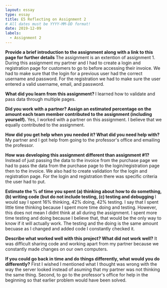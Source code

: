 ```yaml
---
layout: essay
type: essay
title: E5 Reflecting on Assignment 2
# All dates must be YYYY-MM-DD format!
date: 2019-12-09
labels:
  - Assignment 2
---
```

<b>Provide a brief introduction to the assignment along with a link to this page for further details </b>
The assignment is an extention of assignment 1. During this assignment my partner and I had to create a login and registration
page for customers to go to before accessing their invoice. We had to make sure that the login for a previous user had the correct
username and password. For the registration we had to make sure the user entered a valid username, email, and password. 

<b>What did you learn from this assignment? </b>
I learned how to validate and pass data through multiple pages. 

<b>Did you work with a partner? Assign an estimated percentage on the amount each team member contributed to the assignment (including yourself).</b>
Yes, I worked with a partner on this assignment. I believe that we equally contributed to the assignment.

<b>How did you get help when you needed it? What did you need help with? </b>
My partner and I got help from going to the professor's office and emailing the professor.

<b>How was developing this assignment different than assignment #1? </b>
Instead of just passing the data to the invoice from the purchase page we had to pass the data from the purchase page to 
the login/registration page then to the invoice. We also had to create validation for the login and registration page. 
For the login and registration there was specific criteria the user had to put.

<b>Estimate the % of time you spent (a) thinking about how to do something, (b) writing code (but do not include testing, (c) testing and debugging </b>
I would say I spent 16% thinking, 42% doing, 42% testing. I say that I spent little time thinking because I spent more time 
doing and testing. However, this does not mean I didnt think at all during the assignment. I spent more time testing and doing 
because I believe that, that would be the only way to know if it will actually work. The testing and the doing is the same
amount becuase as I changed and added code I constantly checked it.

<b>Describe what worked well with this project? What did not work well?</b>
It was difficult sharing code and working apart from my partner because we constantly made changes on our own computers.

<b>If you could go back in time and do things differently, what would you do differently?</b>
First I wished I mentioned what I thought was wrong with the way the server looked instead of asuming that my partner was
not thinking the same thing. Second, to go to the professor's office for help in the beginning so that earlier problem would
have been solved.
